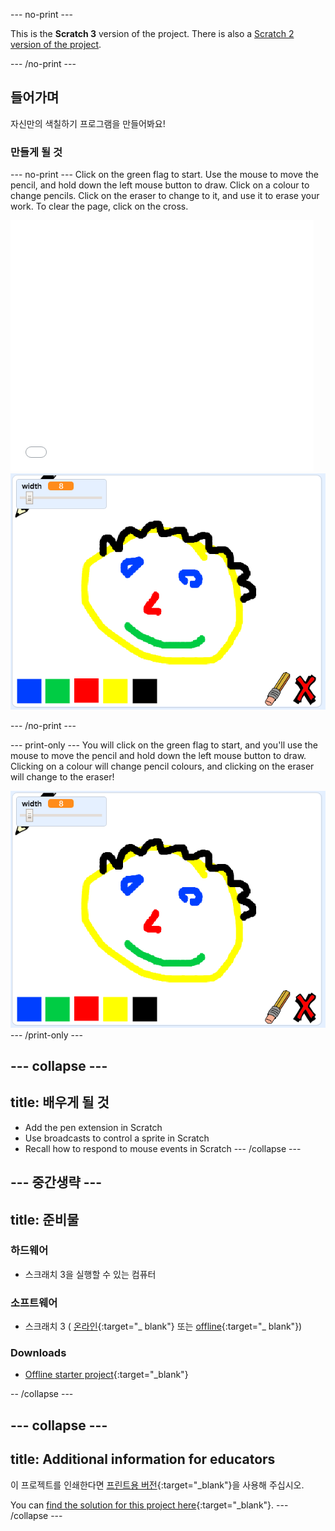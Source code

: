 \--- no-print \---

This is the **Scratch 3** version of the project. There is also a [Scratch 2 version of the project](https://projects.raspberrypi.org/en/projects/paint-box-scratch2).

\--- /no-print \---

## 들어가며

자신만의 색칠하기 프로그램을 만들어봐요!

### 만들게 될 것

\--- no-print \--- Click on the green flag to start. Use the mouse to move the pencil, and hold down the left mouse button to draw. Click on a colour to change pencils. Click on the eraser to change to it, and use it to erase your work. To clear the page, click on the cross.

<div class="scratch-preview">
  <iframe allowtransparency="true" width="485" height="402" src="//scratch.mit.edu/projects/embed/267243161/?autostart=false" frameborder="0" scrolling="no"></iframe>
  <img src="images/showcase.png">
</div>

\--- /no-print \---

\--- print-only \--- You will click on the green flag to start, and you'll use the mouse to move the pencil and hold down the left mouse button to draw. Clicking on a colour will change pencil colours, and clicking on the eraser will change to the eraser!

![showcase](images/showcase.png) \--- /print-only \---

## \--- collapse \---

## title: 배우게 될 것

+ Add the pen extension in Scratch
+ Use broadcasts to control a sprite in Scratch
+ Recall how to respond to mouse events in Scratch \--- /collapse \---

## \--- 중간생략 \---

## title: 준비물

### 하드웨어

+ 스크래치 3을 실행할 수 있는 컴퓨터

### 소프트웨어

+ 스크래치 3 ( [온라인](http://rpf.io/scratchon){:target="_ blank"} 또는 [offline](http://rpf.io/scratchoff){:target="_ blank"})

### Downloads

+ [Offline starter project](http://rpf.io/p/en/paint-box-go){:target="_blank"}

-- /collapse \---

## \--- collapse \---

## title: Additional information for educators

이 프로젝트를 인쇄한다면 [프린트용 버전](https://projects.raspberrypi.org/en/projects/paint-box/print){:target="_blank"}을 사용해 주십시오.

You can [find the solution for this project here](http://rpf.io/p/en/paint-box-get){:target="_blank"}. \--- /collapse \---